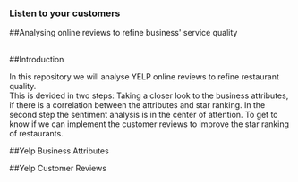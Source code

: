 ### Listen to your  customers

##Analysing online reviews to refine business' service quality

<br>
##Introduction

In this repository we will analyse YELP online reviews to refine restaurant quality. 
<br>
This is devided in two steps: Taking a closer look to the business attributes, if there is a correlation between the attributes and star ranking.
In the second step the sentiment analysis is in the center of attention. To get to know if we can implement the customer reviews to improve the star ranking of restaurants.

##Yelp Business Attributes


##Yelp Customer Reviews
